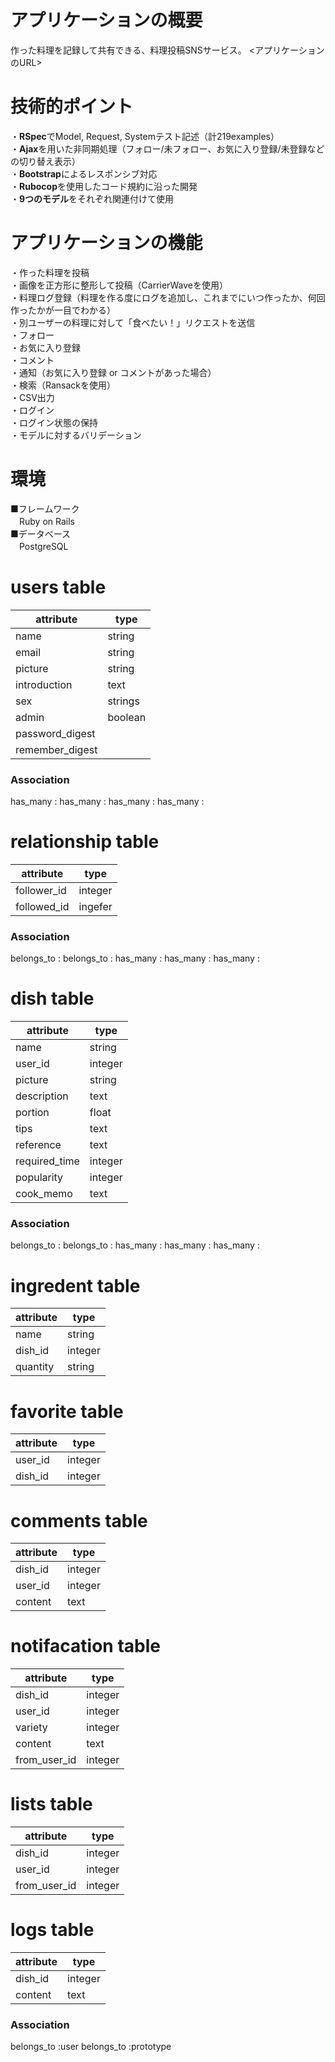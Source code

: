 # アプリケーションの概要
作った料理を記録して共有できる、料理投稿SNSサービス。 <アプリケーションのURL>

# 技術的ポイント
・**RSpec**でModel, Request, Systemテスト記述（計219examples）  
・**Ajax**を用いた非同期処理（フォロー/未フォロー、お気に入り登録/未登録などの切り替え表示）  
・**Bootstrap**によるレスポンシブ対応  
・**Rubocop**を使用したコード規約に沿った開発  
・**9つのモデル**をそれぞれ関連付けて使用  

# アプリケーションの機能
・作った料理を投稿  
・画像を正方形に整形して投稿（CarrierWaveを使用）  
・料理ログ登録（料理を作る度にログを追加し、これまでにいつ作ったか、何回作ったかが一目でわかる）  
・別ユーザーの料理に対して「食べたい！」リクエストを送信  
・フォロー  
・お気に入り登録  
・コメント  
・通知（お気に入り登録 or コメントがあった場合）  
・検索（Ransackを使用）  
・CSV出力  
・ログイン  
・ログイン状態の保持  
・モデルに対するバリデーション  

# 環境
■フレームワーク  
　Ruby on Rails  
■データベース  
　PostgreSQL  



# users table

|  attribute|type |
| -------- | ----------- |
| name     | string  |
| email    | string  |
| picture| string  |
|introduction | text   |
| sex   |strings  | 
| admin|  boolean|
|password_digest|  | 
|remember_digest|  |   


### Association
has_many :
  has_many :
  has_many :
  has_many :


# relationship table

| attribute| type     |
| -------- | ----------- |
 |follower_id  |integer| 
 |followed_id  |ingefer| 

### Association
belongs_to :
belongs_to :
has_many :
has_many :
has_many :



# dish table
| attribute| type     |
| -------- | ----------- |
|name|string|
|user_id| integer |
|picture| string |
|description| text |
|portion| float |
|tips|  text|
|reference| text |
|required_time|integer|
|popularity|integer|
|cook_memo|text|

### Association
belongs_to :
belongs_to :
has_many :
has_many :
has_many :

# ingredent table
| attribute| type     |
| -------- | ----------- |
|name|string|
|dish_id|integer|
|quantity|string|


# favorite table
| attribute| type     |
| -------- | ----------- |
|user_id|integer|
|dish_id|integer|

# comments table
|attribute| type     |
| -------- | ----------- |
|dish_id|integer|
|user_id|integer|
|content|text|

# notifacation table
|attribute| type     |
| -------- | ----------- |
|dish_id|integer|
|user_id|integer|
|variety|integer|
|content|text|
|from_user_id|integer|

# lists table
|attribute| type     |
| -------- | ----------- |
|dish_id|integer|
|user_id|integer|
|from_user_id|integer|


# logs table
|attribute| type     |
| -------- | ----------- |
|dish_id|integer|
|content|text|


### Association
belongs_to :user
belongs_to :prototype


